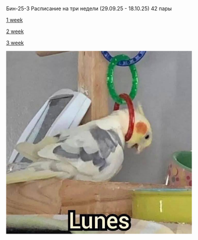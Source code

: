 Бин-25-3
Расписание на три недели (29.09.25 - 18.10.25)
42 пары

[1 week](./timetable_1w.md)

[2 week](./timetable_2w.md)

[3 week](./timetable_3w.md)


![alt text](5381855276614941054.jpg)